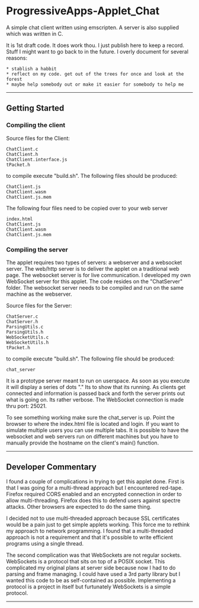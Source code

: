 # ProgressiveApps-Applet_Chat

A simple chat client written using emscripten. A server is also supplied which was written in C. 

It is 1st draft code. It does work thou. I just publish here to keep a record. Stuff I might want to go back to in the future. I overly document for several reasons:

    * stablish a habbit
    * reflect on my code. get out of the trees for once and look at the forest
    * maybe help somebody out or make it easier for somebody to help me

---

## Getting Started

### Compiling the client
Source files for the Client:

    ChatClient.c
    ChatClient.h
    ChatClient.interface.js
    tPacket.h

to compile execute "build.sh". The following files should be produced:

    ChatClient.js
    ChatClient.wasm
    ChatClient.js.mem

The following four files need to be copied over to your web server

    index.html
    ChatClient.js
    ChatClient.wasm
    ChatClient.js.mem

### Compiling the server

The applet requires two types of servers: a webserver and a websocket server. The web/http server is to deliver the applet on a traditional web page. The websocket server is for live communication. I developed my own WebSocket server for this applet. The code resides on the "ChatServer" folder. The websocket server needs to be compiled and run on the same machine as the webserver. 

Source files for the Server:

    ChatServer.c
    ChatServer.h
    ParsingUtils.c
    ParsingUtils.h
    WebSocketUtils.c
    WebSocketUtils.h
    tPacket.h

to compile execute "build.sh". The following file should be produced:

    chat_server

It is a prototype server meant to run on userspace. As soon as you execute it will display a series of dots "." Its to show that its running. As clients get connected and information is passed back and forth the server prints out what is going on. Its rather verbose. The WebSocket connection is made thru port: 25021.

To see something working make sure the chat_server is up. Point the browser to where the index.html file is located and login. If you want to simulate multiple users you can use multiple tabs. It is possible to have the websocket and web servers run on different machines but you have to manually provide the hostname on the client's main() function.

---

## Developer Commentary

I found a couple of complications in trying to get this applet done. First is that I was going for a multi-thread approach but I encountered red-tape. Firefox required CORS enabled and an encrypted connection in order to allow multi-threading. Firefox does this to defend users against spectre attacks. Other browsers are expected to do the same thing.

I decided not to use multi-threaded approach because SSL certificates would be a pain just to get simple applets working. This force me to rethink my approach to network programming. I found that a multi-threaded approach is not a requirement and that it's possible to write efficient programs using a single thread.

The second complication was that WebSockets are not regular sockets. WebSockets is a protocol that sits on top of a POSIX socket. This complicated my original plans at server side because now I had to do parsing and frame managing. I could have used a 3rd party library but I wanted this code to be as self-contained as possible. Implementing a protocol is a project in itself but furtunately WebSockets is a simple protocol.

---

